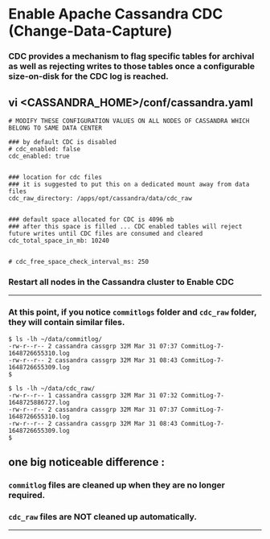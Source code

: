 # Enable Apache Cassandra CDC (Change-Data-Capture)

### CDC provides a mechanism to flag specific tables for archival as well as rejecting writes to those tables once a configurable size-on-disk for the CDC log is reached.


## vi <CASSANDRA_HOME>/conf/cassandra.yaml
```
# MODIFY THESE CONFIGURATION VALUES ON ALL NODES OF CASSANDRA WHICH BELONG TO SAME DATA CENTER

### by default CDC is disabled
# cdc_enabled: false
cdc_enabled: true


### location for cdc files
### it is suggested to put this on a dedicated mount away from data files
cdc_raw_directory: /apps/opt/cassandra/data/cdc_raw


### default space allocated for CDC is 4096 mb
### after this space is filled ... CDC enabled tables will reject future writes until CDC files are consumed and cleared
cdc_total_space_in_mb: 10240


# cdc_free_space_check_interval_ms: 250

```

### Restart all nodes in the Cassandra cluster to Enable CDC

---

### At this point, if you notice ` commitlogs ` folder and ` cdc_raw ` folder, they will contain similar files.

```
$ ls -lh ~/data/commitlog/
-rw-r--r-- 2 cassandra cassgrp 32M Mar 31 07:37 CommitLog-7-1648726655310.log
-rw-r--r-- 2 cassandra cassgrp 32M Mar 31 08:43 CommitLog-7-1648726655309.log
$
```
```
$ ls -lh ~/data/cdc_raw/
-rw-r--r-- 1 cassandra cassgrp 32M Mar 31 07:32 CommitLog-7-1648725886727.log
-rw-r--r-- 2 cassandra cassgrp 32M Mar 31 07:37 CommitLog-7-1648726655310.log
-rw-r--r-- 2 cassandra cassgrp 32M Mar 31 08:43 CommitLog-7-1648726655309.log
$
```

## one big noticeable difference :
### ` commitlog ` files are cleaned up when they are no longer required.
### ` cdc_raw ` files are NOT cleaned up automatically.

---
